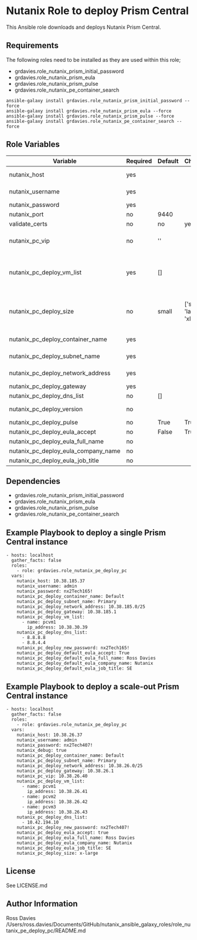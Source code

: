 # Nutanix Role to deploy Prism Central

This Ansible role downloads and deploys Nutanix Prism Central.

## Requirements

The following roles need to be installed as they are used within this role;

- grdavies.role_nutanix_prism_initial_password
- grdavies.role_nutanix_prism_eula
- grdavies.role_nutanix_prism_pulse
- grdavies.role_nutanix_pe_container_search

```
ansible-galaxy install grdavies.role_nutanix_prism_initial_password --force
ansible-galaxy install grdavies.role_nutanix_prism_eula --force
ansible-galaxy install grdavies.role_nutanix_prism_pulse --force
ansible-galaxy install grdavies.role_nutanix_pe_container_search --force
```

## Role Variables

| Variable                                    | Required | Default         | Choices                                                                         | Comments                                                                                                                                                                                                                                 |
|---------------------------------------------|----------|-----------------|---------------------------------------------------------------------------------|------------------------------------------------------------------------------------------------------------------------------------------------------------------------------------------------------------------------------------------|
| nutanix_host                                | yes      |                 |                                                                                 | The IP address or FQDN for the Prism (Element only) to which you want to connect.                                                                                                                                                        |
| nutanix_username                            | yes      |                 |                                                                                 | A valid username with appropriate rights to access the Nutanix API.                                                                                                                                                                      |
| nutanix_password                            | yes      |                 |                                                                                 | A valid password for the supplied username.                                                                                                                                                                                              |
| nutanix_port                                | no       | 9440            |                                                                                 | The Prism TCP port.                                                                                                                                                                                                                      |
| validate_certs                              | no       | no              | yes | no                                                                        | Whether to check if Prism UI certificates are valid.                                                                                                                                                                                     |
| nutanix_pc_vip                              | no       | ''              |                                                                                 | Required if a scale-out Prism Central deployment is performed, otherwise this variable should be omitted.                                                                                                                                |
| nutanix_pc_deploy_vm_list                   | yes      | []              |                                                                                 | List of Prism Central VM name and IP address in a list format. Provide 1 entry for a standard Prism Central deployment, provide 3 entries for a scale-out Prism Central deployment. [{ "name": "pcvm1", "ip_address": "192.168.10.41" }] |
| nutanix_pc_deploy_size                      | no       | small           | ['small', 'large', 'xlarge']                                                   | See https://portal.nutanix.com/page/documents/details?targetId=Release-Notes-Prism-Central-vpc_2022_6:top-pc-scalability-r.html for details on PC sizing.                                                                                |
| nutanix_pc_deploy_container_name            | yes      |                 |                                                                                 | The name of the container (datastore) upon with to place the PC VM                                                                                                                                                                       |
| nutanix_pc_deploy_subnet_name               | yes      |                 |                                                                                 | The name of the subnet (port-group) upon with to place the PC VM                                                                                                                                                                         |
| nutanix_pc_deploy_network_address           | yes      |                 |                                                                                 | Network address for the above subnet using the following notation (10.10.10.0/24)                                                                                                                                                        |
| nutanix_pc_deploy_gateway                   | yes      |                 |                                                                                 | IPv4 gateway  for the above subnet                                                                                                                                                                                                       |
| nutanix_pc_deploy_dns_list                  | no       | []              |                                                                                 | List of DNS servers ['8.8.8.8', '8.8.4.4']                                                                                                                                                                                               |
| nutanix_pc_deploy_version                   | no       |                 |                                                                                 | If not provided the latests Prism Central version for the clusters AOS version will be deployed.                                                                                                                                         |
| nutanix_pc_deploy_pulse                     | no       | True            | True | False                                                                    |                                                                                                                                                                                                                                          |
| nutanix_pc_deploy_eula_accept               | no       | False           | True | False                                                                    | If ELUA is set to True the full_name, company and role variables are mandatory.                                                                                                                                                          |
| nutanix_pc_deploy_eula_full_name            | no       |                 |                                                                                 |                                                                                                                                                                                                                                          |
| nutanix_pc_deploy_eula_company_name         | no       |                 |                                                                                 |                                                                                                                                                                                                                                          |
| nutanix_pc_deploy_eula_job_title            | no       |                 |                                                                                 |                                                                                                                                                                                                                                          |

## Dependencies

- grdavies.role_nutanix_prism_initial_password
- grdavies.role_nutanix_prism_eula
- grdavies.role_nutanix_prism_pulse
- grdavies.role_nutanix_pe_container_search

## Example Playbook to deploy a single Prism Central instance

```
- hosts: localhost
  gather_facts: false
  roles:
    - role: grdavies.role_nutanix_pe_deploy_pc
  vars:
    nutanix_host: 10.38.185.37
    nutanix_username: admin
    nutanix_password: nx2Tech165!
    nutanix_pc_deploy_container_name: Default
    nutanix_pc_deploy_subnet_name: Primary
    nutanix_pc_deploy_network_address: 10.38.185.0/25
    nutanix_pc_deploy_gateway: 10.38.185.1
    nutanix_pc_deploy_vm_list:
      - name: pcvm1
        ip_address: 10.38.30.39
    nutanix_pc_deploy_dns_list:
      - 8.8.8.8
      - 8.8.4.4
    nutanix_pc_deploy_new_password: nx2Tech165!
    nutanix_pc_deploy_default_eula_accept: True
    nutanix_pc_deploy_default_eula_full_name: Ross Davies
    nutanix_pc_deploy_default_eula_company_name: Nutanix
    nutanix_pc_deploy_default_eula_job_title: SE
```

## Example Playbook to deploy a scale-out Prism Central instance

```
- hosts: localhost
  gather_facts: false
  roles:
    - role: grdavies.role_nutanix_pe_deploy_pc
  vars:
    nutanix_host: 10.38.26.37
    nutanix_username: admin
    nutanix_password: nx2Tech407!
    nutanix_debug: true
    nutanix_pc_deploy_container_name: Default
    nutanix_pc_deploy_subnet_name: Primary
    nutanix_pc_deploy_network_address: 10.38.26.0/25
    nutanix_pc_deploy_gateway: 10.38.26.1
    nutanix_pc_vip: 10.38.26.40
    nutanix_pc_deploy_vm_list:
      - name: pcvm1
        ip_address: 10.38.26.41
      - name: pcvm2
        ip_address: 10.38.26.42
      - name: pcvm3
        ip_address: 10.38.26.43
    nutanix_pc_deploy_dns_list:
      - 10.42.194.10
    nutanix_pc_deploy_new_password: nx2Tech407!
    nutanix_pc_deploy_eula_accept: true
    nutanix_pc_deploy_eula_full_name: Ross Davies
    nutanix_pc_deploy_eula_company_name: Nutanix
    nutanix_pc_deploy_eula_job_title: SE
    nutanix_pc_deploy_size: x-large
```


## License

See LICENSE.md

## Author Information

Ross Davies
/Users/ross.davies/Documents/GitHub/nutanix_ansible_galaxy_roles/role_nutanix_pe_deploy_pc/README.md
